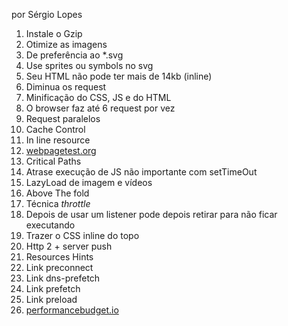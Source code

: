 por Sérgio Lopes

1.  Instale o Gzip
2.  Otimize as imagens
3.  De preferência ao \*.svg
4.  Use sprites ou symbols no svg
5.  Seu HTML não pode ter mais de 14kb (inline)
6.  Diminua os request
7.  Minificação do CSS, JS e do HTML
8.  O browser faz até 6 request por vez
9.  Request paralelos
10.  Cache Control
11.  In line resource
12.  [webpagetest.org](http://webpagetest.org)
13.  Critical Paths
14.  Atrase execução de JS não importante com setTimeOut
15.  LazyLoad de imagem e vídeos
16.  Above The fold
17.  Técnica _throttle_
18.  Depois de usar um listener pode depois retirar para não ficar executando
19.  Trazer o CSS inline do topo
20.  Http 2 + server push
21.  Resources Hints
22.  Link preconnect
23.  Link dns-prefetch
24.  Link prefetch
25.  Link preload
26.  [performancebudget.io](http://performancebudget.io)